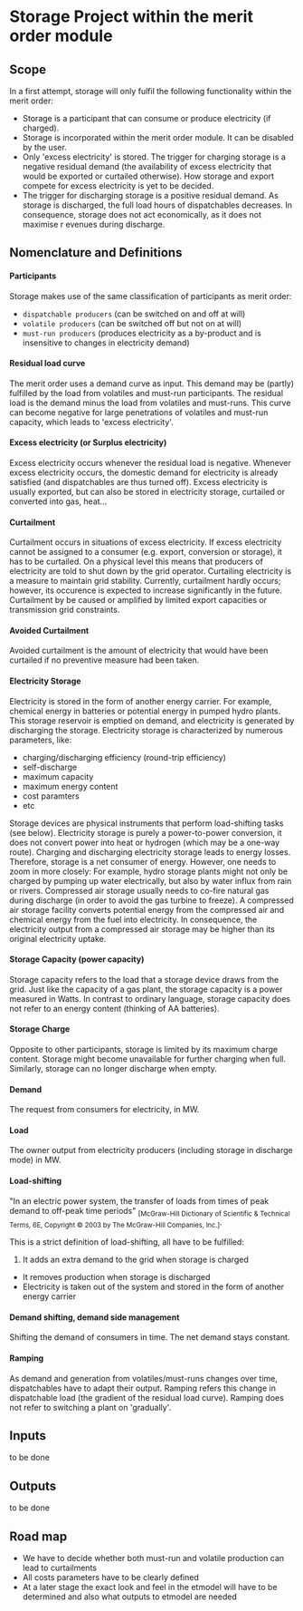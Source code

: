 # Storage Project within the merit order module

## Scope

In a first attempt, storage will only fulfil the following functionality within 
the merit order: 

* Storage is a participant that can consume or produce electricity (if charged).
* Storage is incorporated within the merit order module. It can be disabled by 
the user.
* Only 'excess electricity' is stored. The trigger for charging storage is a 
negative residual demand (the availability of excess electricity that would be 
exported or curtailed otherwise). How storage and export compete for excess 
electricity is yet to be decided. 
* The trigger for discharging storage is a positive residual demand. 
As storage is discharged, the full load hours of dispatchables decreases. 
In consequence, storage does not act economically, as it does not maximise r
evenues during discharge. 

## Nomenclature and Definitions

#### Participants
Storage makes use of the same classification of participants as merit order: 
* `dispatchable producers` (can be switched on and off at will)
* `volatile producers` (can be switched off but not on at will)
* `must-run producers` (produces electricity as a by-product and is insensitive 
to changes in electricity demand)


#### Residual load curve
The merit order uses a demand curve as input. This demand may be (partly) 
fulfilled by the load from volatiles and must-run participants. 
The residual load is the demand minus the load from volatiles and must-runs. 
This curve can become negative for large penetrations of volatiles and must-run 
capacity, which leads to 'excess electricity'.

#### Excess electricity (or Surplus electricity)
Excess electricity occurs whenever the residual load is negative. Whenever 
excess electricity occurs, the domestic demand for electricity is already 
satisfied (and dispatchables are thus turned off). Excess electricity is 
usually exported, but can also be stored in electricity storage, 
curtailed or converted into gas, heat... 

#### Curtailment 
Curtailment occurs in situations of excess electricity. If excess electricity 
cannot be assigned to a consumer (e.g. export, conversion or storage), it has 
to be curtailed. On a physical level this means that producers of electricity 
are told to shut down by the grid operator. Curtailing electricity is a measure 
to maintain grid stability. Currently, curtailment hardly occurs; however, its 
occurence is expected to increase significantly in the future. Curtailment 
by be caused or amplified by limited export capacities or transmission grid 
constraints. 

#### Avoided Curtailment 
Avoided curtailment is the amount of electricity that would have been curtailed 
if no preventive measure had been taken.

#### Electricity Storage
Electricity is stored in the form of another energy carrier. For example, 
chemical energy in batteries or potential energy in pumped hydro plants. This 
storage reservoir is emptied on demand, and electricity is generated by 
discharging the storage. 
Electricity storage is characterized by numerous parameters, like: 
* charging/discharging efficiency (round-trip efficiency)
* self-discharge
* maximum capacity
* maximum energy content
* cost paramters
* etc 

Storage devices are physical instruments that perform load-shifting tasks (see below).
Electricity storage is purely a power-to-power conversion, it does not convert
power into heat or hydrogen (which may be a one-way route). Charging and
discharging electricity storage leads to energy losses. Therefore, storage is
a net consumer of energy.  However, one needs to zoom in more closely:  For
example, hydro storage plants might not only be charged by pumping up water
electrically, but also by water influx from rain or rivers. Compressed air
storage usually needs to co-fire natural gas during discharge (in order to
avoid the gas turbine to freeze). A compressed air storage facility converts
potential energy from the compressed air and chemical energy from the fuel
into electricity. In consequence, the electricity output from a compressed air
storage may be higher than its original electricity uptake.


#### Storage Capacity (power capacity)
Storage capacity refers to the load that a storage device draws from the grid. 
Just like the capacity of a gas plant, the storage capacity is a power measured 
in Watts. In contrast to ordinary language, storage capacity does not refer to 
an energy content (thinking of AA batteries). 

#### Storage Charge
Opposite to other participants, storage is limited by its maximum charge 
content. Storage might become unavailable for further charging when full. 
Similarly, storage can no longer discharge when empty.

#### Demand
The request from consumers for electricity, in MW.

#### Load
The owner output from electricity producers (including storage in discharge 
mode) in MW. 

#### Load-shifting 
"In an electric power system, the transfer of loads from times of peak demand 
to off-peak time periods" <sub>[McGraw-Hill Dictionary of Scientific & 
Technical Terms, 6E, Copyright © 2003 by The McGraw-Hill Companies, Inc.]</sub>.

This is a strict definition of load-shifting, all have to be fulfilled:

1. It adds an extra demand to the grid when storage is charged
* It removes production when storage is discharged
* Electricity is taken out of the system and stored in the form of 
another energy carrier

#### Demand shifting, demand side management 
Shifting the demand of consumers in time. The net demand stays constant.

#### Ramping 
As demand and generation from volatiles/must-runs changes over time, 
dispatchables have to adapt their output. Ramping refers this change in 
dispatchable load (the gradient of the residual load curve). 
Ramping does not refer to switching a plant on 'gradually'. 

## Inputs

to be done

## Outputs

to be done

## Road map

* We have to decide whether both must-run and volatile production can lead to 
curtailments
* All costs parameters have to be clearly defined
* At a later stage the exact look and feel in the etmodel will have to be 
determined and also what outputs to etmodel are needed

